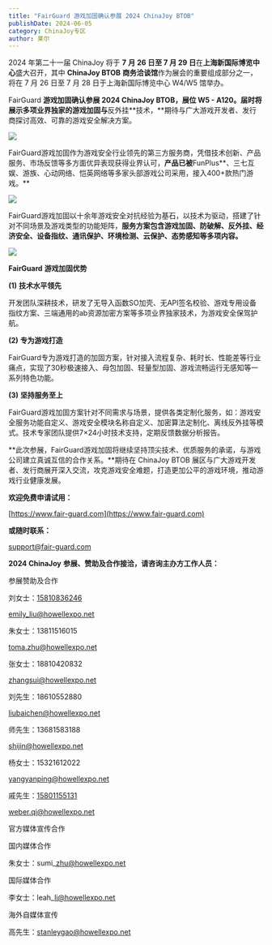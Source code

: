 ```yaml
---
title: "FairGuard 游戏加固确认参展 2024 ChinaJoy BTOB"
publishDate: 2024-06-05
category: ChinaJoy专区
author: 莱尔
---
```


2024 年第二十一届 ChinaJoy 将于 **7** **月 26 日至 7 月 29 日**在**上海新国际博览中心**盛大召开，其中 **ChinaJoy BTOB** **商务洽谈馆**作为展会的重要组成部分之一，将在 7 月 26 日至 7 月 28 日于上海新国际博览中心 W4/W5 馆举办。

FairGuard **游戏加固确认参展 2024 ChinaJoy BTOB，展位 W5 - A120。**届时将展示**多项业界独家的游戏加固与**反外挂**技术，**期待与广大游戏开发者、发行商探讨高效、可靠的游戏安全解决方案。

![](https://ec-net-1251389766.cos.ap-shanghai.myqcloud.com/wp-content/uploads/2024/06/20240605231117671.png)

FairGuard游戏加固作为游戏安全行业领先的第三方服务商，凭借技术创新、产品服务、市场反馈等多方面优异表现获得业界认可，**产品已被**FunPlus**、三七互娱、游族、心动网络、恺英网络等多家头部游戏公司采用，接入400+款热门游戏。**

![](https://ec-net-1251389766.cos.ap-shanghai.myqcloud.com/wp-content/uploads/2024/06/20240605231129106-1024x576.png)

FairGuard游戏加固以十余年游戏安全对抗经验为基石，以技术为驱动，搭建了针对不同场景及游戏类型的功能矩阵，**服务方案包含游戏加固、防破解、反外挂、经济安全、**设备指纹**、通讯保护、环境检测、云保护、态势感知等多项内容。**

![](https://ec-net-1251389766.cos.ap-shanghai.myqcloud.com/wp-content/uploads/2024/06/20240605231133363-1024x818.png)

**FairGuard** **游戏加固优势**

**(1)** **技术水平领先**

开发团队深耕技术，研发了无导入函数SO加壳、无API签名校验、游戏专用设备指纹方案、三端通用的ab资源加密方案等多项业界独家技术，为游戏安全保驾护航。

**(2)** **专为游戏打造**

FairGuard专为游戏打造的加固方案，针对接入流程复杂、耗时长、性能差等行业痛点，实现了30秒极速接入、母包加固、轻量型加固、游戏流畅运行无感知等一系列特色功能。

**(3)** **坚持服务至上**

FairGuard游戏加固方案针对不同需求与场景，提供各类定制化服务，如：游戏安全服务功能自定义、游戏安全模块名称自定义、加密算法定制化、离线反外挂等模式。技术专家团队提供7×24小时技术支持，定期反馈数据分析报告。

**此次参展，FairGuard游戏加固将继续坚持顶尖技术、优质服务的承诺，与游戏公司建立真诚互信的合作关系。**期待在 ChinaJoy BTOB 展区与广大游戏开发者、发行商展开深入交流，攻克游戏安全难题，打造更加公平的游戏环境，推动游戏行业健康发展。

**欢迎免费申请试用：**

[https://www.fair-guard.com](https://www.fair-guard.com)

**或随时联系：**

[support@fair-guard.com](mailto:support@fair-guard.com)

**2024 ChinaJoy** **参展、赞助及合作接洽，请咨询主办方工作人员：**

  
参展赞助及合作

刘女士：[15810836246](mailto:15810836246emily_liu@howellexpo.net)

[emily\_liu@howellexpo.net](mailto:15810836246emily_liu@howellexpo.net)

  
朱女士：13811516015

toma.zhu@howellexpo.net

张女士：18810420832

zhangsui@howellexpo.net

刘先生：18610552880

liubaichen@howellexpo.net

师先生：13681583188

shijin@howellexpo.net

杨女士：15321612022

yangyanping@howellexpo.net

戚先生：[15801155131](mailto:15801155131weber.qi@howellexpo.net)

[weber.qi@howellexpo.net](mailto:15801155131weber.qi@howellexpo.net)

  
官方媒体宣传合作

国内媒体合作

朱女士：sumi\_zhu@howellexpo.net

国际媒体合作

李女士：leah\_li@howellexpo.net

海外自媒体宣传

高先生：stanleygao@howellexpo.net
